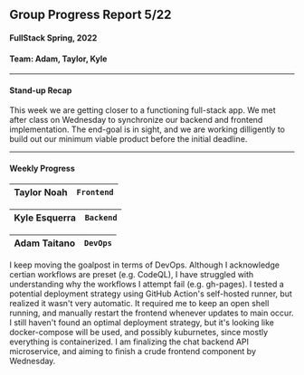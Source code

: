 ## Group Progress Report 5/22
#### FullStack Spring, 2022

#### Team: Adam, Taylor, Kyle

---

#### Stand-up Recap

This week we are getting closer to a functioning full-stack app. We met after class on Wednesday to synchronize our backend and frontend implementation.
The end-goal is in sight, and we are working dilligently to build out our minimum viable product before the initial deadline.

---

#### Weekly Progress

| Taylor Noah | `Frontend` |
| -- | -- |


| Kyle Esquerra | `Backend` | 
| -- | -- |


| Adam Taitano | `DevOps` | 
| -- | -- |

I keep moving the goalpost in terms of DevOps. Although I acknowledge certian workflows are preset (e.g. CodeQL), I have struggled with understanding why the workflows 
I attempt fail (e.g. gh-pages). I tested a potential deployment strategy using GitHub Action's self-hosted runner, but realized it wasn't very automatic. It required
me to keep an open shell running, and manually restart the frontend whenever updates to main occur. I still haven't found an optimal deployment strategy, but it's looking like 
docker-compose will be used, and possibly kuburnetes, since mostly everything is containerized. I am finalizing the chat backend API microservice, and aiming to finish a 
crude frontend component by Wednesday.
